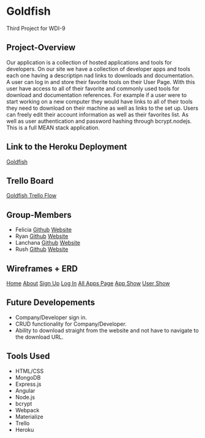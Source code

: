 # Goldfish
Third Project for WDI-9

## Project-Overview

Our application is a collection of hosted applications and tools for developers. On our site we have a collection of developer apps and tools each one having a descriptipn nad links to downloads and documentation. A user can log in and store their favorite tools on their User Page. With this user have access to all of their favorite and commonly used tools for download and documentation references. For example if a user were to start working on a new computer they would have links to all of their tools they need to download on their machine as well as links to the set up. Users can freely edit their account information as well as their favorites list. As well as user authentication and password hashing through bcrypt.nodejs. This is a full MEAN stack application.

## Link to the Heroku Deployment
[Goldfish](//)

## Trello Board
[Goldfish Trello Flow](https://trello.com/b/qyuPNOx6/goldfish)

## Group-Members
- Felicia
	[Github](https://github.com/neysa21)
	[Website](//)
- Ryan
	[Github](https://github.com/Ryan-Wilkinson)
	[Website](http://lazer-lizards-86830.bitballoon.com/)
- Lanchana
	[Github](https://github.com/lanchana)
	[Website](//)
- Rush
	[Github](https://github.com/RushMyers)
	[Website](http://rushdavidmyers.bitballoon.com/)

## Wireframes + ERD
  [Home](http://i.imgur.com/pZP4yTA.jpg)
  [About](http://i.imgur.com/NMbymDu.jpg)
  [Sign Up](http://i.imgur.com/6lYMYjk.jpg)
  [Log In](http://i.imgur.com/oSfBuUe.jpg)
  [All Apps Page](http://i.imgur.com/kWK3WT1.jpg)
  [App Show](http://i.imgur.com/hjLQkMb.jpg)
  [User Show](http://i.imgur.com/mdl0DQ3.jpg)

## Future Developements
- Company/Developer sign in.
- CRUD functionality for Company/Developer.
- Ability to download straight from the website and not have to navigate to the download URL.

## Tools Used
- HTML/CSS
- MongoDB
- Express.js
- Angular
- Node.js
- bcrypt
- Webpack
- Materialize
- Trello
- Heroku
